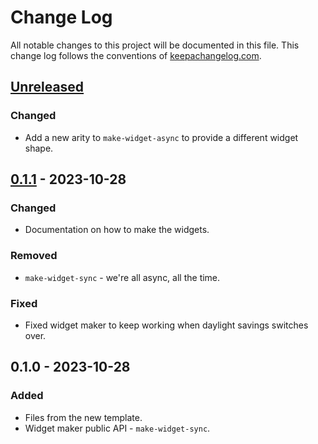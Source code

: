 # Change Log
All notable changes to this project will be documented in this file. This change log follows the conventions of [keepachangelog.com](http://keepachangelog.com/).

## [Unreleased]
### Changed
- Add a new arity to `make-widget-async` to provide a different widget shape.

## [0.1.1] - 2023-10-28
### Changed
- Documentation on how to make the widgets.

### Removed
- `make-widget-sync` - we're all async, all the time.

### Fixed
- Fixed widget maker to keep working when daylight savings switches over.

## 0.1.0 - 2023-10-28
### Added
- Files from the new template.
- Widget maker public API - `make-widget-sync`.

[Unreleased]: https://sourcehost.site/your-name/day-one/compare/0.1.1...HEAD
[0.1.1]: https://sourcehost.site/your-name/day-one/compare/0.1.0...0.1.1
